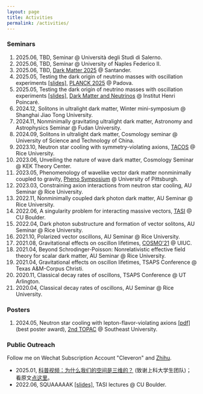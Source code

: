 ```yaml
---
layout: page
title: Activities
permalink: /activities/
---
```



### Seminars

1. 2025.06, TBD, Seminar @ Università degli Studi di Salerno.
1. 2025.06, TBD, Seminar @ University of Naples Federico II.
1. 2025.06, TBD, [Dark Matter 2025](https://indico.ifca.es/event/3234/) @ Santander.
1. 2025.05, Testing the dark origin of neutrino masses with oscillation experiments [[slides]](/activities/2025-05-27-neutrino-mass.pdf), [PLANCK 2025](https://indico.dfa.unipd.it/event/1200/) @ Padova.
1. 2025.05, Testing the dark origin of neutrino masses with oscillation experiments [[slides]](/activities/2025-05-16-neutrino-mass.pdf), [Dark Matter and Neutrinos](https://indico.math.cnrs.fr/event/12305) @ Institut Henri Poincaré.
1. 2024.12, Solitons in ultralight dark matter, Winter mini-symposium @ Shanghai Jiao Tong University.
2. 2024.11, Nonminimally gravitating ultralight dark matter, Astronomy and Astrophysics Seminar @ Fudan University.
2. 2024.09, Solitons in ultralight dark matter, Cosmology seminar @ University of Science and Technology of China.
1. 2023.10, Neutron star cooling with symmetry-violating axions, [TACOS](https://sites.google.com/view/texas-tacos/home) @ Rice University.
2. 2023.06, Unveiling the nature of wave dark matter, Cosmology Seminar @ KEK Theory Center.
3. 2023.05, Phenomenology of wavelike vector dark matter nonminimally coupled to gravity, [Pheno Symposium](https://www.pittpacc.pitt.edu/meetings/phenomenology-symposia) @ University of Pittsburgh.
4. 2023.03, Constraining axion interactions from neutron star cooling, AU Seminar @ Rice University.
5. 2022.11, Nonminimally coupled dark photon dark matter, AU Seminar @ Rice University.
6. 2022.06, A singularity problem for interacting massive vectors, [TASI](https://www.colorado.edu/physics/TASI/Program-Overview) @ CU Boulder.
7. 2022.04, Dark photon substructure and formation of vector solitons, AU Seminar @ Rice University.
8. 2021.10, Polarized vector oscillons, AU Seminar @ Rice University.
9. 2021.08, Gravitational effects on oscillon lifetimes, [COSMO'21](https://caps.ncsa.illinois.edu/conferences/cosmo21/) @ UIUC.
10. 2021.04, Beyond Schrodinger-Poisson: Nonrelativistic effective field theory for scalar dark matter, AU Seminar @ Rice University.
11. 2021.04, Gravitational effects on oscillon lifetimes, TSAPS Conference @ Texas A&M-Corpus Christi.
12. 2020.11, Classical decay rates of oscillons, TSAPS Conference @ UT Arlington.
13. 2020.04, Classical decay rates of oscillons, AU Seminar @ Rice University.

### Posters
1. 2024.05, Neutron star cooling with lepton-flavor-violating axions [[pdf]](/activities/2024-05-31-neutron-star-cooling.pdf) (best poster award), [2nd TOPAC](https://indico-tdli.sjtu.edu.cn/event/2116/) @ Southeast University.

### Public Outreach

Follow me on Wechat Subscription Account "Cleveron" and [Zhihu](https://www.zhihu.com/people/hongyisteinzhang).

- 2025.01, [科普视频：为什么我们的空间是三维的？](https://www.bilibili.com/video/BV16X6iYyEHS/) (致谢上科大学生团队)； 看原文[点这里](https://mp.weixin.qq.com/s/sDDQjzepyaf9qAtBqEdwUQ)。
- 2022.06, SQUAAAAAK [[slides]](/activities/2022-06-23-squaaaaak.pdf), TASI lectures @ CU Boulder.
